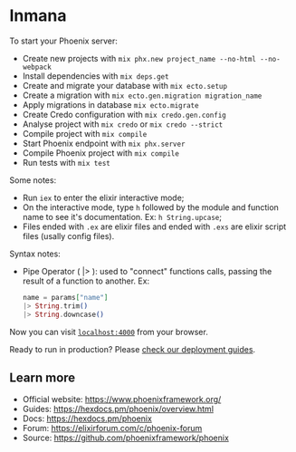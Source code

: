 # Inmana

To start your Phoenix server:

- Create new projects with `mix phx.new project_name --no-html --no-webpack`
- Install dependencies with `mix deps.get`
- Create and migrate your database with `mix ecto.setup`
- Create a migration with `mix ecto.gen.migration migration_name`
- Apply migrations in database `mix ecto.migrate`
- Create Credo configuration with `mix credo.gen.config`
- Analyse project with `mix credo` or `mix credo --strict`
- Compile project with `mix compile`
- Start Phoenix endpoint with `mix phx.server`
- Compile Phoenix project with `mix compile`
- Run tests with `mix test`

Some notes:

- Run `iex` to enter the elixir interactive mode;
- On the interactive mode, type `h` followed by the module and function name to see it's documentation. Ex: `h String.upcase`;
- Files ended with `.ex` are elixir files and ended with `.exs` are elixir script files (usally config files).

Syntax notes:

- Pipe Operator ( |> ): used to "connect" functions calls, passing the result of a function to another. Ex:
  ```elixir
  name = params["name"]
  |> String.trim()
  |> String.downcase()
  ```

Now you can visit [`localhost:4000`](http://localhost:4000) from your browser.

Ready to run in production? Please [check our deployment guides](https://hexdocs.pm/phoenix/deployment.html).

## Learn more

- Official website: https://www.phoenixframework.org/
- Guides: https://hexdocs.pm/phoenix/overview.html
- Docs: https://hexdocs.pm/phoenix
- Forum: https://elixirforum.com/c/phoenix-forum
- Source: https://github.com/phoenixframework/phoenix
